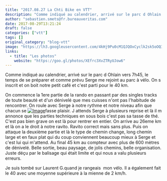 ```yaml
---
title: "2017.08.27 La Chti Bike en VTT"
description: "Comme indiqué au calendrier, arrivé sur le parc d Ohlain vers 7h45, le temps de se préparer et comme prévu Serge me rejoint au parc à vélo. On s inscrit et on boit notre petit café et c'est parti pour le 40 km."
author: "sebastien.smets@fr.bureauveritas.com"
date: 2017-08-29T13:21:24
draft: false
categories: ["vtt"]
tags: []
original_category: "blog-vtt"
image: "https://lh3.googleusercontent.com/4kHj9Pu0cM1QJQOxCyclk2sk5oOQIeFDsBSl1Y5gTO-N7qDgWMwkRZ5zKTM3-nijj8ztkItFS5CjJRfKwEdijFIsj6ssrPIaKtQM6zXnTaz4ceDMbwThKRZPZaz6K6KqrnCzAWTu3_FJpJTlNxomiGQXZ4PBf_-2Mew54owENAf8AyOTiAhYNIU8asFxJS7khsn3P3DoNI5h17DBrTnlQRV9OkV1LgpB7inE71IzAhLge17wGE65otcqUzXh11Oy3vO_EzygPclaVnMp8Tfb8UDmMgnu7lIdw6xMd9kMNe7ujr2kjxrTL-P7Xy54An6ffPC65Q07R9NYxCcah3dUmF7qbd-Lu3NcMSdztD2WPGK2RyflOKQz6NooSeqVDDWB2Fxpmg0TjbPvHFpS2ZHz7Iwj8l8tb6qAs7WP6-9Wdmx5SpB5jf1F2T8nP1_Pzk7yyh1kIvVGW351og9vUraiXiv2FBxrTvrHvVo4MOu_cZCdf-2o9Jc8J0g2oQ3zgZz87tRMZ9Q0xmE_IeygjnpjUN_q-yPtmFH2KXTyhvj6CICdMFwhyZkTVU1oK4sDoP3p5-YKQOcXRwEmDMwomjeEyzwH6Byv4fZHtsecEsqcjvpXyljpARTRzA=w1208-h680-no"
links:
  - title: "Les photos"
    website: "https://goo.gl/photos/XEfrc3XvZTRyUJow6"
---
```


Comme indiqu&eacute; au calendrier, arriv&eacute; sur le parc d Ohlain vers 7h45, le temps de se pr&eacute;parer et comme pr&eacute;vu Serge me rejoint au parc &agrave; v&eacute;lo. On s inscrit et on boit notre petit caf&eacute; et c'est parti pour le 40 km.

<!--more-->

On commence la 1ere partie de la rando en passant par des singles tracks de toute beaut&eacute; et d'un d&eacute;nivel&eacute; que mes cuisses n'ont pas l'habitude de rencontrer. On roule avec Serge &agrave; notre rythme et notre niveau afin que chacun se [![Image](https://lh3.googleusercontent.com/4kHj9Pu0cM1QJQOxCyclk2sk5oOQIeFDsBSl1Y5gTO-N7qDgWMwkRZ5zKTM3-nijj8ztkItFS5CjJRfKwEdijFIsj6ssrPIaKtQM6zXnTaz4ceDMbwThKRZPZaz6K6KqrnCzAWTu3_FJpJTlNxomiGQXZ4PBf_-2Mew54owENAf8AyOTiAhYNIU8asFxJS7khsn3P3DoNI5h17DBrTnlQRV9OkV1LgpB7inE71IzAhLge17wGE65otcqUzXh11Oy3vO_EzygPclaVnMp8Tfb8UDmMgnu7lIdw6xMd9kMNe7ujr2kjxrTL-P7Xy54An6ffPC65Q07R9NYxCcah3dUmF7qbd-Lu3NcMSdztD2WPGK2RyflOKQz6NooSeqVDDWB2Fxpmg0TjbPvHFpS2ZHz7Iwj8l8tb6qAs7WP6-9Wdmx5SpB5jf1F2T8nP1_Pzk7yyh1kIvVGW351og9vUraiXiv2FBxrTvrHvVo4MOu_cZCdf-2o9Jc8J0g2oQ3zgZz87tRMZ9Q0xmE_IeygjnpjUN_q-yPtmFH2KXTyhvj6CICdMFwhyZkTVU1oK4sDoP3p5-YKQOcXRwEmDMwomjeEyzwH6Byv4fZHtsecEsqcjvpXyljpARTRzA=w1208-h680-no)](https://lh3.googleusercontent.com/ctH6Ygk_A3E9b3a1ccOC3DuMj0YOlkBPx2zFH8Aloq3c3WaGq2ArhtBv_qi9gIJ_TNEVoXfYRLFM-jlC_HCG3pjJT6tvRnq2ydsf6XURL9bwAwpYQc0SWauJ-3rDniRDa-SZ2DX8eEh7Vhu9I7Gw6sbgSqTjQfBQBi4DKkd7kUWPutza139S0hcI19Z8qGWpYZTYeXo6hWS0B36KNdjtGE1sX2I5NzenZrdh4JFeiTm6XIE35Jrw9niluIOIhFv2zYTkgbhAKAHSHkhFDRBOhjsISsa1GnVQf1i3bnl02iLiyl4JLzAe4bjiefqbaCVgo_OIFEgPG7gpqNftvFXG8kl7vTL5I6QD303kLwEypAn5wu_OrFnhCXJ-JA1JvYImTqYWnVtHM8pPIGkFakVozX_dMD8qWGCAbFM886JtempN-kfD7tzEF2HSqiDQ6jIJlfoggm903_CdY_n5HTTLPgMLKeShhyXAFm3jGTDSELphR4iPI2kBbElwSLsGLJ4DUHwKqlsLI8W0zSmTGZXgYfLYiN9_SPveGycfRIePn088I-S9P_Bn692nZmWbPX5i8l3g46dzNplp3qMGoYfetoNANlu-BllNPBwU4ORdmLspUUcR6HfUiEf0lJZs3NJ47CtKLntfI5qhQxTaoIMyBSI8Bko8GYxGz1g_4xccM8xyGZA=w1224-h688-no)fasse plaisir. J attends Serge &agrave; plusieurs reprise et l&agrave; il m annonce que les parties techniques en sous bois c'est pas sa tasse de th&eacute;. C'est pas bien grave on est l&agrave; pour rentrer en entier. On arrive au 26eme km et l&agrave; on a le droit &agrave; notre ravito. Ravito correct mais sans plus. Puis on attaque la deuxi&egrave;me partie et l&agrave; le type de chemin change, long chemin large et en faux plat qui du coup conviennent beaucoup mieux &agrave; Serge et c'est lui qui m'attend. Au final 45 km au compteur avec plus de 600 m&egrave;tres de d&eacute;nivel&eacute;. Belle sortie, beau paysage, de jolis chemins, belle organisation. Juste d&eacute;&ccedil;u par le balisage qui &eacute;tait limite et qui nous a valu plusieurs erreurs. 

Je suis tomb&eacute; sur Laurent G.quand je rangeais &nbsp;mon v&eacute;lo. Il a &eacute;galement fait le 40 avec une moyenne sup&eacute;rieure &agrave; la mienne de 2 km/h.
